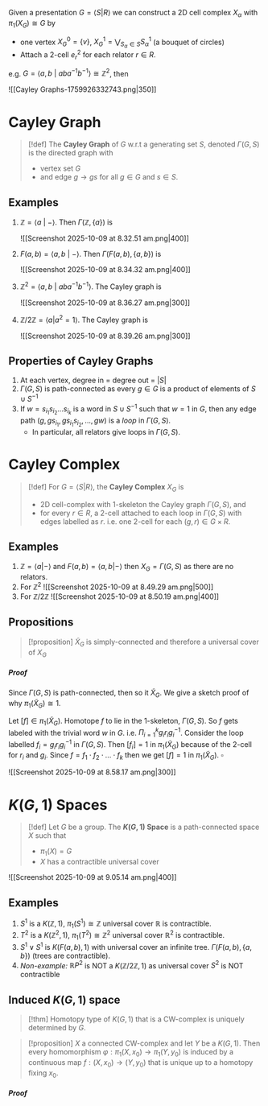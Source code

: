 Given a presentation $G=\langle S|R\rangle$ we can construct a 2D cell complex $X_\alpha$ with $\pi_1(X_G)\cong G$ by 
- one vertex $X_G^0=\{v\}$, $X_G^1=\bigvee_{S_\alpha\in S} S_\alpha^1$  (a bouquet of circles)
- Attach a 2-cell $e_r^2$ for each relator $r \in R$.

e.g. $G =\langle a,b\:|\:aba^{-1}b^{-1}\rangle \cong \mathbb{Z}^2$, then

![[Cayley Graphs-1759926332743.png|350]]

# Cayley Graph

>[!def]
>The **Cayley Graph** of $G$ w.r.t a generating set $S$, denoted $\Gamma(G,S)$ is the directed graph with 
>- vertex set $G$
>- and edge $g \longrightarrow gs$  for all $g \in G$ and $s \in S$.


## Examples

1. $\mathbb{Z} = \langle a \:|\: -\rangle$. Then $\Gamma(\mathbb{Z}, \{a\})$ is 
   
   ![[Screenshot 2025-10-09 at 8.32.51 am.png|400]]
   
2. $F(a,b)= \langle a,b\:|\: -\rangle$. Then $\Gamma(F(a,b), \{a,b\})$ is
   
   ![[Screenshot 2025-10-09 at 8.34.32 am.png|400]]
   
3. $\mathbb{Z}^2 = \langle a,b\:|\: aba^{-1}b^{-1}\rangle$. The Cayley graph is 
   
   ![[Screenshot 2025-10-09 at 8.36.27 am.png|300]]
   
4. $\mathbb{Z}/2\mathbb{Z} = \langle a | a^2 =1\rangle$. The Cayley graph is
   
   ![[Screenshot 2025-10-09 at 8.39.26 am.png|300]]
   

## Properties of Cayley Graphs

1. At each vertex, degree in = degree out = $|S|$
2. $\Gamma(G,S)$ is path-connected as every $g \in G$ is a product of elements of $S\cup S^{-1}$
3. If $w = s_{i_1}s_{i_2}...s_{i_k}$ is a word in $S \cup S^{-1}$ such that $w = 1$ in $G$, then any edge path $(g, gs_{i_1}, gs_{i_1}s_{i_2},...,gw)$ is a *loop* in $\Gamma(G,S)$.
	- In particular, all relators give loops in $\Gamma(G,S)$.


# Cayley Complex

>[!def]
>For $G = \langle S|R\rangle$, the **Cayley Complex** $X_G$ is 
>- 2D cell-complex with 1-skeleton the Cayley graph $\Gamma(G,S)$, and 
>- for every $r \in R$, a 2-cell attached to each loop in $\Gamma(G,S)$ with edges labelled as $r$.
>i.e. one 2-cell for each $(g,r)\in G \times R$.


## Examples

1. $\mathbb{Z}= \langle a | -\rangle$ and $F(a,b) = \langle a,b|-\rangle$ then $X_G = \Gamma(G,S)$ as there are no relators.
2. For $\mathbb{Z}^2$ 
   ![[Screenshot 2025-10-09 at 8.49.29 am.png|500]]
3. For $\mathbb{Z}/2\mathbb{Z}$ 
   ![[Screenshot 2025-10-09 at 8.50.19 am.png|400]]

## Propositions

>[!proposition]
>$\widetilde{X}_G$ is simply-connected and therefore a universal cover of $X_G$
##### Proof

Since $\Gamma(G,S)$ is path-connected, then so it $\widetilde{X}_G$. We give a sketch proof of why $\pi_1(\widetilde{X}_G)\cong 1$. 

Let $[f]\in \pi_1(\widetilde{X}_G)$. Homotope $f$ to lie in the 1-skeleton, $\Gamma(G,S)$. So $f$ gets labeled with the trivial word $w$ in $G$. i.e. $\Pi_{i=1}^k g_ir_ig_i^{-1}$.  Consider the loop labelled $f_i = g_ir_ig_i^{-1}$ in $\Gamma(G,S)$. Then $[f_i]= 1$ in $\pi_1(\widetilde{X}_G)$ because of the 2-cell for $r_i$ and $g_i$. Since $f = f_1\cdot f_2 \cdot ... \cdot f_k$ then we get $[f]=1$ in $\pi_1(\widetilde{X}_G)$.  $\square$ 

![[Screenshot 2025-10-09 at 8.58.17 am.png|300]]



# $K(G,1)$ Spaces

>[!def] 
>Let $G$ be a group. The **$K(G,1)$ Space** is a path-connected space $X$ such that 
>- $\pi_1(X)=G$  
>- $X$ has a contractible universal cover

![[Screenshot 2025-10-09 at 9.05.14 am.png|400]]


## Examples

1. $S^1$ is a $K(\mathbb{Z},1)$, $\pi_1(S^1) \cong \mathbb{Z}$ universal cover $\mathbb{R}$ is contractible.
2. $T^2$ is a $K(\mathbb{Z}^2,1)$, $\pi_1(T^2) \cong \mathbb{Z}^2$ universal cover $\mathbb{R}^2$ is contractible.
3. $S^1 \vee S^1$ is $K(F(a,b),1)$ with universal cover an infinite tree. $\Gamma(F(a,b), \{a,b\})$ (trees are contractible).
4. *Non-example:* $\mathbb{R}P^2$ is NOT a $K(\mathbb{Z}/2\mathbb{Z},1)$ as universal cover $S^2$ is NOT contractible


## Induced $K(G,1)$ space

>[!thm]
>Homotopy type of $K(G,1)$ that is a CW-complex is uniquely determined by $G$.

>[!proposition] 
>$X$ a connected CW-complex and let $Y$ be a $K(G,1)$. Then every homomorphism $\varphi: \pi_1(X,x_0) \to \pi_1(Y,y_0)$ is induced by a continuous map $f:(X,x_0)\to (Y,y_0)$ that is unique up to a homotopy fixing $x_0$.
##### Proof
